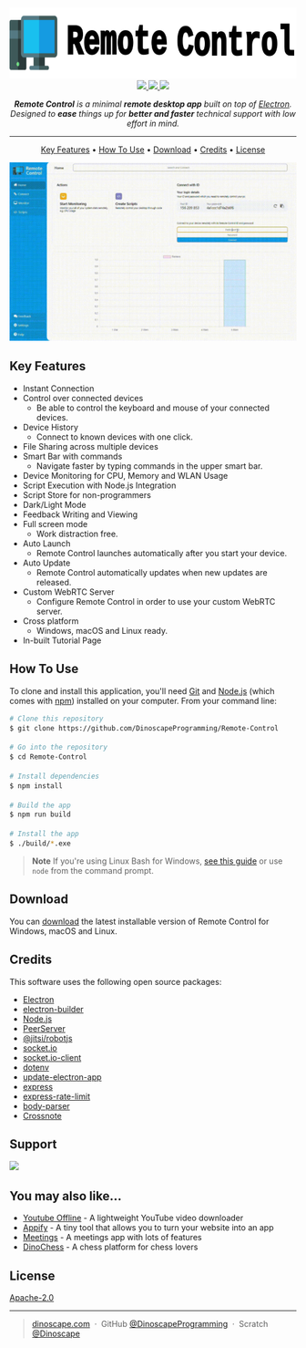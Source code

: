 <p align="center">
  <a href="https://DinoscapeProgramming.github.io/Remote-Control">
    <picture>
      <source height="125" media="(prefers-color-scheme: dark)" srcset="https://raw.githubusercontent.com/DinoscapeProgramming/Remote-Control/master/docs/static/logo-dark.svg">
      <img height="125" alt="Remote Control" src="https://raw.githubusercontent.com/DinoscapeProgramming/Remote-Control/master/docs/static/logo.svg">
    </picture>
  </a>
  <br>
  <a href="https://www.npmjs.com/package/electron-remote-control">
    <img src="https://badge.fury.io/js/electron-remote-control.svg">
  </a>
  <a href="https://opensource.org/license/apache-2-0">
    <img src="https://img.shields.io/badge/License-Apache%202.0-brightgreen.svg">
  </a>
  <a href="https://github.com/DinoscapeProgramming/Remote-Control/releases/tag/v1.0.0">
    <img src="https://img.shields.io/badge/Release-1.0.0-brightgreen.svg">
  </a>
</p>
<p align="center">
  <em><b>Remote Control</b> is a minimal <b>remote desktop app</b> built on top of <a href="http://electron.atom.io" target="_blank">Electron</a>. Designed to <b>ease</b> things up for <b>better and faster</b> technical support with low effort in mind.</em>
</p>

---

<p align="center">
  <a href="#key-features">Key Features</a> •
  <a href="#how-to-use">How To Use</a> •
  <a href="#download">Download</a> •
  <a href="#credits">Credits</a> •
  <a href="#license">License</a>
</p>

![screenshot](https://raw.githubusercontent.com/DinoscapeProgramming/Remote-Control/master/docs/static/demonstration.gif)

## Key Features

* Instant Connection
* Control over connected devices
  - Be able to control the keyboard and mouse of your connected devices.
* Device History
  - Connect to known devices with one click.
* File Sharing across multiple devices
* Smart Bar with commands
  - Navigate faster by typing commands in the upper smart bar.
* Device Monitoring for CPU, Memory and WLAN Usage
* Script Execution with Node.js Integration
* Script Store for non-programmers
* Dark/Light Mode
* Feedback Writing and Viewing
* Full screen mode
  - Work distraction free.
* Auto Launch
  - Remote Control launches automatically after you start your device.
* Auto Update
  - Remote Control automatically updates when new updates are released.
* Custom WebRTC Server
  - Configure Remote Control in order to use your custom WebRTC server.
* Cross platform
  - Windows, macOS and Linux ready.
* In-built Tutorial Page

## How To Use

To clone and install this application, you'll need [Git](https://git-scm.com) and [Node.js](https://nodejs.org/en/download/) (which comes with [npm](http://npmjs.com)) installed on your computer. From your command line:

```bash
# Clone this repository
$ git clone https://github.com/DinoscapeProgramming/Remote-Control

# Go into the repository
$ cd Remote-Control

# Install dependencies
$ npm install

# Build the app
$ npm run build

# Install the app
$ ./build/*.exe
```

> **Note**
> If you're using Linux Bash for Windows, [see this guide](https://www.howtogeek.com/261575/how-to-run-graphical-linux-desktop-applications-from-windows-10s-bash-shell/) or use `node` from the command prompt.


## Download

You can [download](https://github.com/DinoscapeProgramming/Remote-Control/releases/tag/v1.0.1) the latest installable version of Remote Control for Windows, macOS and Linux.

## Credits

This software uses the following open source packages:

- [Electron](https://electronjs.org)
- [electron-builder](https://www.electron.build)
- [Node.js](https://nodejs.org)
- [PeerServer](https://github.com/peers/peerjs-server)
- [@jitsi/robotjs](https://github.com/jitsi/robotjs)
- [socket.io](https://socket.io)
- [socket.io-client](https://socket.io)
- [dotenv](https://github.com/motdotla/dotenv)
- [update-electron-app](https://github.com/electron/update-electron-app)
- [express](https://github.com/expressjs/express)
- [express-rate-limit](https://github.com/express-rate-limit/express-rate-limit)
- [body-parser](https://github.com/expressjs/body-parser)
- [Crossnote](https://github.com/shd101wyy/crossnote)

## Support

<a href="https://www.patreon.com/DinoscapeArmy">
	<img src="https://c5.patreon.com/external/logo/become_a_patron_button@2x.png" width="160">
</a>

## You may also like...

- [Youtube Offline](https://github.com/DinoscapeProgramming/Youtube-Offline) - A lightweight YouTube video downloader
- [Appify](https://github.com/DinoscapeProgramming/Appify) - A tiny tool that allows you to turn your website into an app
- [Meetings](https://github.com/DinoscapeProgramming/Meetings) - A meetings app with lots of features
- [DinoChess](https://github.com/DinoscapeProgramming/DinoChess) - A chess platform for chess lovers

## License

[Apache-2.0](https://raw.githubusercontent.com/DinoscapeProgramming/Remote-Control/master/LICENSE)

---

> [dinoscape.com](https://dinoscape.com) &nbsp;&middot;&nbsp;
> GitHub [@DinoscapeProgramming](https://github.com/DinoscapeProgramming) &nbsp;&middot;&nbsp;
> Scratch [@Dinoscape](https://scratch.mit.edu/users/Dinoscape)
